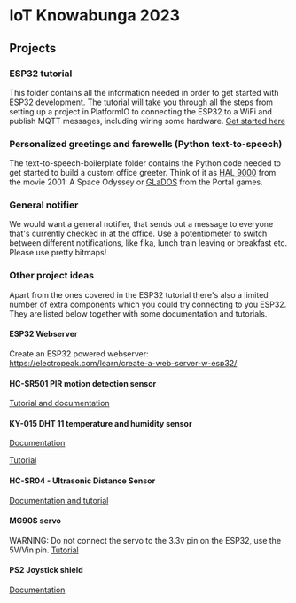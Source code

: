 # IoT Knowabunga 2023
## Projects

### ESP32 tutorial
This folder contains all the information needed in order to get started with ESP32 development. The tutorial will take you through all the steps from setting up a project in PlatformIO to connecting the ESP32 to a WiFi and publish MQTT messages, including wiring some hardware. [Get started here](esp32-tutorial/1.init.md)

### Personalized greetings and farewells (Python text-to-speech)
The text-to-speech-boilerplate folder contains the Python code needed to get started to build a custom office greeter. Think of it as [HAL 9000](https://en.wikipedia.org/wiki/HAL_9000) from the movie 2001: A Space Odyssey or [GLaDOS](https://en.wikipedia.org/wiki/GLaDOS) from the Portal games.

### General notifier
We would want a general notifier, that sends out a message to everyone that's currently checked in at the office.
Use a potentiometer to switch between different notifications, like fika, lunch train leaving or breakfast etc.
Please use pretty bitmaps!

### Other project ideas
Apart from the ones covered in the ESP32 tutorial there's also a limited number of extra components which you could try connecting to you ESP32. They are listed below together with some documentation and tutorials.

#### ESP32 Webserver
Create an ESP32 powered webserver: https://electropeak.com/learn/create-a-web-server-w-esp32/

#### HC-SR501 PIR motion detection sensor
[Tutorial and documentation](https://lastminuteengineers.com/pir-sensor-arduino-tutorial/)

#### KY-015 DHT 11 temperature and humidity sensor
[Documentation](https://cdn.shopify.com/s/files/1/1509/1638/files/DHT_11_Temperatursensor_Modul_Datenblatt_a59ef62a-ee56-4c72-918f-00cb97f71f64.pdf?16953870400002276923)

[Tutorial](https://www.upesy.com/blogs/tutorials/dht11-humidity-temperature-sensor-with-arduino-code-on-esp32-board)

#### HC-SR04 - Ultrasonic Distance Sensor
[Documentation and tutorial](https://randomnerdtutorials.com/esp32-hc-sr04-ultrasonic-arduino/)

#### MG90S servo
WARNING: Do not connect the servo to the 3.3v pin on the ESP32, use the 5V/Vin pin.
[Tutorial](https://randomnerdtutorials.com/esp32-servo-motor-web-server-arduino-ide/)

#### PS2 Joystick shield
[Documentation](https://cdn.shopify.com/s/files/1/1509/1638/files/JoyStick_KY-023_Keypad_Gamepad_Shield_PS2_Datenblatt.pdf?6230133417886963906)
